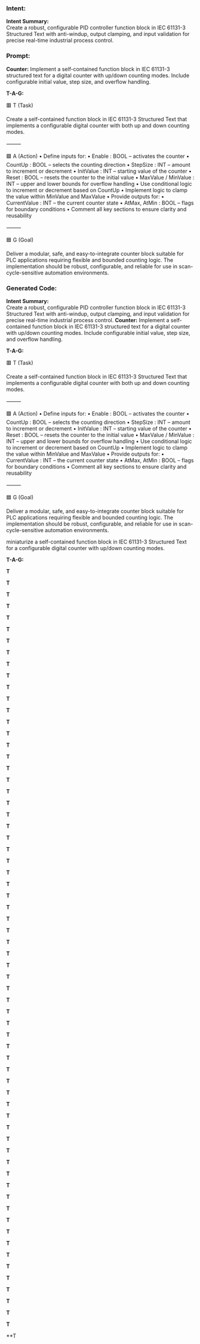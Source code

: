 ### Intent:
**Intent Summary:**  
Create a robust, configurable PID controller function block in IEC 61131-3 Structured Text with anti-windup, output clamping, and input validation for precise real-time industrial process control.

### Prompt:
**Counter:**
Implement a self-contained function block in IEC 61131-3 structured text for a digital counter with up/down counting modes. Include configurable initial value, step size, and overflow handling.


**T-A-G:**

🟥 T (Task)

Create a self-contained function block in IEC 61131-3 Structured Text that implements a configurable digital counter with both up and down counting modes.

⸻

🟩 A (Action)
	•	Define inputs for:
	•	Enable : BOOL – activates the counter
	•	CountUp : BOOL – selects the counting direction
	•	StepSize : INT – amount to increment or decrement
	•	InitValue : INT – starting value of the counter
	•	Reset : BOOL – resets the counter to the initial value
	•	MaxValue / MinValue : INT – upper and lower bounds for overflow handling
	•	Use conditional logic to increment or decrement based on CountUp
	•	Implement logic to clamp the value within MinValue and MaxValue
	•	Provide outputs for:
	•	CurrentValue : INT – the current counter state
	•	AtMax, AtMin : BOOL – flags for boundary conditions
	•	Comment all key sections to ensure clarity and reusability

⸻

🟦 G (Goal)

Deliver a modular, safe, and easy-to-integrate counter block suitable for PLC applications requiring flexible and bounded counting logic. The implementation should be robust, configurable, and reliable for use in scan-cycle-sensitive automation environments.

### Generated Code:
**Intent Summary:**  
Create a robust, configurable PID controller function block in IEC 61131-3 Structured Text with anti-windup, output clamping, and input validation for precise real-time industrial process control.
**Counter:**
Implement a self-contained function block in IEC 61131-3 structured text for a digital counter with up/down counting modes. Include configurable initial value, step size, and overflow handling.


**T-A-G:**

🟥 T (Task)

Create a self-contained function block in IEC 61131-3 Structured Text that implements a configurable digital counter with both up and down counting modes.

⸻

🟩 A (Action)
	•	Define inputs for:
	•	Enable : BOOL – activates the counter
	•	CountUp : BOOL – selects the counting direction
	•	StepSize : INT – amount to increment or decrement
	•	InitValue : INT – starting value of the counter
	•	Reset : BOOL – resets the counter to the initial value
	•	MaxValue / MinValue : INT – upper and lower bounds for overflow handling
	•	Use conditional logic to increment or decrement based on CountUp
	•	Implement logic to clamp the value within MinValue and MaxValue
	•	Provide outputs for:
	•	CurrentValue : INT – the current counter state
	•	AtMax, AtMin : BOOL – flags for boundary conditions
	•	Comment all key sections to ensure clarity and reusability

⸻

🟦 G (Goal)

Deliver a modular, safe, and easy-to-integrate counter block suitable for PLC applications requiring flexible and bounded counting logic. The implementation should be robust, configurable, and reliable for use in scan-cycle-sensitive automation environments.

 miniaturize a self-contained function block in IEC 61131-3 Structured Text for a configurable digital counter with up/down counting modes.
  
  **T-A-G:**
  
  **T**
  
  **T**
  
  **T**
  
  **T**
  
  **T**
  
  **T**
  
  **T**
  
  **T**
  
  **T**
  
  **T**
  
  **T**
  
  **T**
  
  **T**
  
  **T**
  
  **T**
  
  **T**
  
  **T**
  
  **T**
  
  **T**
  
  **T**
  
  **T**
  
  **T**
  
  **T**
  
  **T**
  
  **T**
  
  **T**
  
  **T**
  
  **T**
  
  **T**
  
  **T**
  
  **T**
  
  **T**
  
  **T**
  
  **T**
  
  **T**
  
  **T**
  
  **T**
  
  **T**
  
  **T**
  
  **T**
  
  **T**
  
  **T**
  
  **T**
  
  **T**
  
  **T**
  
  **T**
  
  **T**
  
  **T**
  
  **T**
  
  **T**
  
  **T**
  
  **T**
  
  **T**
  
  **T**
  
  **T**
  
  **T**
  
  **T**
  
  **T**
  
  **T**
  
  **T**
  
  **T**
  
  **T**
  
  **T**
  
  **T**
  
  **T**
  
  **T**
  
  **T
